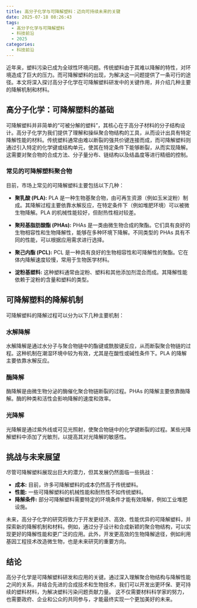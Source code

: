```yaml
---
title: 高分子化学与可降解塑料：迈向可持续未来的关键
date: 2025-07-18 08:26:43
tags:
  - 高分子化学与可降解塑料
  - 科技前沿
  - 2025
categories:
  - 科技前沿
---
```


近年来，塑料污染已成为全球性环境问题。传统塑料由于其难以降解的特性，对环境造成了巨大的压力。而可降解塑料的出现，为解决这一问题提供了一条可行的途径。本文将深入探讨高分子化学在可降解塑料研发中的关键作用，并介绍几种主要的降解机制和材料。


## 高分子化学：可降解塑料的基础

可降解塑料并非简单的“可被分解的塑料”，其核心在于高分子材料的分子结构设计。高分子化学为我们提供了理解和操纵聚合物结构的工具，从而设计出具有特定降解性能的材料。传统塑料通常由难以断裂的强共价键连接而成，而可降解塑料则通过引入特定的化学键或结构单元，使其在特定条件下能够断裂，从而实现降解。  这需要对聚合物的合成方法、分子量分布、链结构以及结晶度等进行精细的控制。


###  常见的可降解塑料聚合物

目前，市场上常见的可降解塑料主要包括以下几种：

* **聚乳酸 (PLA):**  PLA 是一种生物基聚合物，由可再生资源（例如玉米淀粉）制成。其降解过程主要依靠水解反应，在特定条件下（例如堆肥环境）可以被微生物降解。PLA 的机械性能较好，但耐热性相对较差。

* **聚羟基脂肪酸酯 (PHAs):** PHAs 是一类由微生物合成的聚酯。它们具有良好的生物相容性和生物降解性，能够在多种环境下降解。不同类型的 PHAs 具有不同的性能，可以根据应用需求进行选择。

* **聚己内酯 (PCL):** PCL 是一种具有良好的生物相容性和可降解性的聚酯。它在体内降解速度较慢，常用于生物医学材料。

* **淀粉基塑料:** 这种塑料通常由淀粉、塑料和其他添加剂混合而成。其降解性能依赖于淀粉的含量和塑料的类型。


## 可降解塑料的降解机制

可降解塑料的降解过程可以分为以下几种主要机制：

### 水解降解

水解降解是通过水分子与聚合物链中的酯键或酰胺键反应，从而断裂聚合物链的过程。这种机制在潮湿环境中较为有效，尤其是在酸性或碱性条件下。PLA 的降解主要依靠水解反应。

### 酶降解

酶降解是由微生物分泌的酶催化聚合物链断裂的过程。PHAs 的降解主要依靠酶降解。酶的种类和活性会影响降解的速度和效率。

### 光降解

光降解是通过紫外线或可见光照射，使聚合物链中的化学键断裂的过程。某些光降解塑料中添加了光敏剂，以提高其对光降解的敏感性。


##  挑战与未来展望

尽管可降解塑料展现出巨大的潜力，但其发展仍然面临一些挑战：

* **成本:** 目前，许多可降解塑料的成本仍然高于传统塑料。
* **性能:** 一些可降解塑料的机械性能和耐热性不如传统塑料。
* **降解条件:** 部分可降解塑料需要特定的环境条件才能有效降解，例如工业堆肥设施。


未来，高分子化学的研究将致力于开发更经济、高效、性能优异的可降解塑料，并探索新的降解机制和材料。例如，通过分子设计和合成新颖的聚合物结构，可以实现更好的降解性能和更广泛的应用。此外，开发更高效的生物降解途径，例如利用基因工程技术改造微生物，也是未来研究的重要方向。


## 结论

高分子化学是可降解塑料研发和应用的关键。通过深入理解聚合物结构与降解性能之间的关系，并结合先进的合成技术和生物技术，我们可以开发出更环保、更可持续的塑料材料，为解决塑料污染问题贡献力量。  这不仅需要材料科学家的努力，也需要政府、企业和公众的共同参与，才能最终实现一个更加美好的未来。